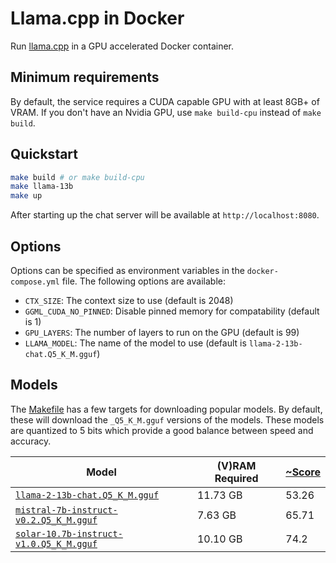 # Llama.cpp in Docker

Run [llama.cpp](https://github.com/ggerganov/llama.cpp) in a GPU accelerated
Docker container.

## Minimum requirements

By default, the service requires a CUDA capable GPU with at least 8GB+ of VRAM. 
If you don't have an Nvidia GPU, use `make build-cpu` instead of `make build`.

## Quickstart

```bash
make build # or make build-cpu
make llama-13b
make up
```

After starting up the chat server will be available at `http://localhost:8080`.

## Options

Options can be specified as environment variables in the `docker-compose.yml`
file. The following options are available:

* `CTX_SIZE`: The context size to use (default is 2048)
* `GGML_CUDA_NO_PINNED`: Disable pinned memory for compatability (default is 1)
* `GPU_LAYERS`: The number of layers to run on the GPU (default is 99)
* `LLAMA_MODEL`: The name of the model to use (default is `llama-2-13b-chat.Q5_K_M.gguf`)

## Models

The [Makefile](Makefile) has a few targets for downloading popular models. By
default, these will download the `_Q5_K_M.gguf` versions of the models. These
models are quantized to 5 bits which provide a good balance between speed and
accuracy.

| Model | (V)RAM Required | [~Score](https://huggingface.co/spaces/HuggingFaceH4/open_llm_leaderboard) |
| --- | --- | --- |
| [`llama-2-13b-chat.Q5_K_M.gguf`](https://huggingface.co/TheBloke/Llama-2-13B-chat-GGUF) | 11.73 GB | 53.26 |
| [`mistral-7b-instruct-v0.2.Q5_K_M.gguf`](https://huggingface.co/TheBloke/Mistral-7B-Instruct-v0.2-GGUF) | 7.63 GB | 65.71 |
| [`solar-10.7b-instruct-v1.0.Q5_K_M.gguf`](https://huggingface.co/TheBloke/SOLAR-10.7B-Instruct-v1.0-GGUF) | 10.10 GB | 74.2 |
